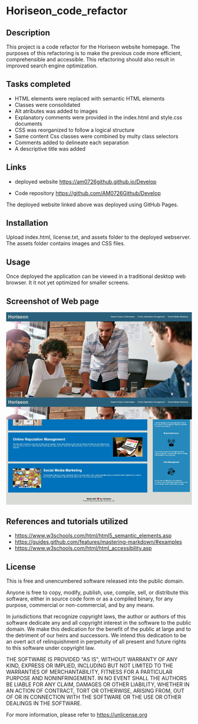 # Horiseon_code_refactor

## Description

This project is a code refactor for the Horiseon website homepage. The purposes of this refactoring is to make the previous code more efficient, comprehensible and accessible. This refactoring should also result in improved search engine optimization.

## Tasks completed

* HTML elements were replaced with semantic HTML elements
* Classes were consolidated
* Alt atributes was added to images
* Explanatory comments were provided in the index.html and style.css documents
* CSS was reorganized to follow a logical structure
* Same content Css classes were combined by multy class selectors
* Comments added to delineate each separation
* A descriptive title was added

## Links

* deployed website https://am0726github.github.io/Develop

* Code repository https://github.com/AM0726Github/Develop

The deployed website linked above was deployed using GitHub Pages.

## Installation

Upload index.html, license.txt, and assets folder to the deployed webserver.
The assets folder contains images and CSS files.

## Usage
Once deployed the application can be viewed in a traditional desktop web browser. It it not yet optimized for smaller screens.

## Screenshot of Web page

![Web page](./assets/images/Horiseon.png)

## References and tutorials utilized

* https://www.w3schools.com/html/html5_semantic_elements.asp
* https://guides.github.com/features/mastering-markdown/#examples
* https://www.w3schools.com/html/html_accessibility.asp

## License

This is free and unencumbered software released into the public domain.

Anyone is free to copy, modify, publish, use, compile, sell, or
distribute this software, either in source code form or as a compiled
binary, for any purpose, commercial or non-commercial, and by any
means.

In jurisdictions that recognize copyright laws, the author or authors
of this software dedicate any and all copyright interest in the
software to the public domain. We make this dedication for the benefit
of the public at large and to the detriment of our heirs and
successors. We intend this dedication to be an overt act of
relinquishment in perpetuity of all present and future rights to this
software under copyright law.

THE SOFTWARE IS PROVIDED "AS IS", WITHOUT WARRANTY OF ANY KIND,
EXPRESS OR IMPLIED, INCLUDING BUT NOT LIMITED TO THE WARRANTIES OF
MERCHANTABILITY, FITNESS FOR A PARTICULAR PURPOSE AND NONINFRINGEMENT.
IN NO EVENT SHALL THE AUTHORS BE LIABLE FOR ANY CLAIM, DAMAGES OR
OTHER LIABILITY, WHETHER IN AN ACTION OF CONTRACT, TORT OR OTHERWISE,
ARISING FROM, OUT OF OR IN CONNECTION WITH THE SOFTWARE OR THE USE OR
OTHER DEALINGS IN THE SOFTWARE.

For more information, please refer to https://unlicense.org
